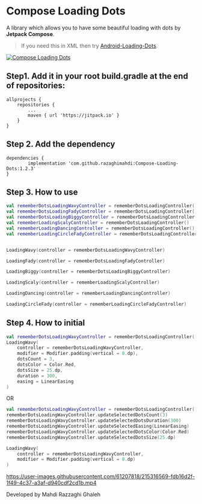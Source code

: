 # Compose Loading Dots

A library which allows you to have some beautiful loading with dots by **Jetpack Compose**.

> If you need this in XML then try [Android-Loading-Dots](https://github.com/razaghimahdi/Android-Loading-Dots).


[![Compose Loading Dots](https://jitpack.io/v/razaghimahdi/Compose-Loading-Dots.svg)](https://jitpack.io/#razaghimahdi/Compose-Loading-Dots)

## Step1. Add it in your root build.gradle at the end of repositories:

	allprojects {
		repositories {
			...
			maven { url 'https://jitpack.io' }
		}
	}

## Step 2. Add the dependency

	dependencies {
	        implementation 'com.github.razaghimahdi:Compose-Loading-Dots:1.2.3'
	} 

## Step 3. How to use

```kotlin
val rememberDotsLoadingWavyController = rememberDotsLoadingController()
val rememberDotsLoadingFadyController = rememberDotsLoadingController()
val rememberDotsLoadingBiggyController = rememberDotsLoadingController()
val rememberLoadingScalyController = rememberDotsLoadingController()
val rememberLoadingDancingController = rememberDotsLoadingController()
val rememberLoadingCircleFadyController = rememberDotsLoadingController()


LoadingWavy(controller = rememberDotsLoadingWavyController)

LoadingFady(controller = rememberDotsLoadingFadyController)

LoadingBiggy(controller = rememberDotsLoadingBiggyController)

LoadingScaly(controller = rememberLoadingScalyController)

LoadingDancing(controller = rememberLoadingDancingController)

LoadingCircleFady(controller = rememberLoadingCircleFadyController)
```

## Step 4. How to initial

```kotlin
val rememberDotsLoadingWavyController = rememberDotsLoadingController()
LoadingWavy(
    controller = rememberDotsLoadingWavyController,
    modifier = Modifier.padding(vertical = 8.dp),
    dotsCount = 3,
    dotsColor = Color.Red,
    dotsSize = 25.dp,
    duration = 300,
    easing = LinearEasing
)
```

OR

```Kotlin
val rememberDotsLoadingWavyController = rememberDotsLoadingController()
rememberDotsLoadingWavyController.updateSelectedDotsCount(3)
rememberDotsLoadingWavyController.updateSelectedDotsDuration(300)
rememberDotsLoadingWavyController.updateSelectedEasing(LinearEasing)
rememberDotsLoadingWavyController.updateSelectedDotsColor(Color.Red)
rememberDotsLoadingWavyController.updateSelectedDotsSize(25.dp)

LoadingWavy(
    controller = rememberDotsLoadingWavyController,
    modifier = Modifier.padding(vertical = 8.dp)
)
```

https://user-images.githubusercontent.com/61207818/215316569-fdb16d2f-1f49-4c37-a3af-d940cdf2cd1b.mp4

Developed by Mahdi Razzaghi Ghaleh
